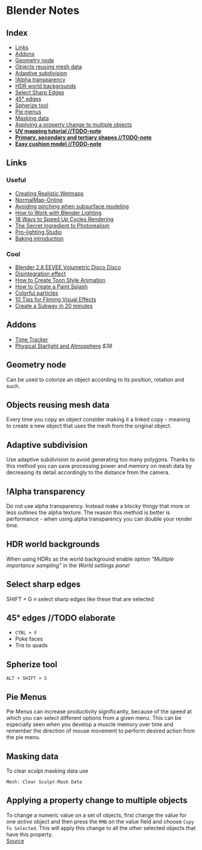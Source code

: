 # Blender Notes

## Index

  - [Links](#links)
  - [Addons](#addons)
  - [Geometry node](#geometry-node)
  - [Objects reusing mesh data](#objects-reusing-mesh-data)
  - [Adaptive subdivision](#adaptive-subdivision)
  - [!Alpha transparency](#alpha-transparency)
  - [HDR world backgrounds](#hdr-world-backgrounds)
  - [Select Sharp Edges](#select-sharp-edges)
  - [45° edges](#45%c2%b0-edges-todo-elaborate)
  - [Spherize tool](#spherize-tool)
  - [Pie menus](#pie-menus)
  - [Masking data](#masking-data)
  - [Applying a property change to multiple objects](#applying-a-property-change-to-multiple-objects)
  - [**UV mapping tutorial //TODO-note**](https://youtu.be/L3654VGZObg)
  - [**Primary, secondary and tertiary shapes //TODO-note**](http://www.neilblevins.com/cg_education/primary_secondary_and_tertiary_shapes/primary_secondary_and_tertiary_shapes.htm)
  - [**Easy cushion model //TODO-note**](https://twitter.com/andrewpprice/status/1224544692143964161)

## Links

### Useful
  - [Creating Realistic Wetmaps](https://youtu.be/f3yzwql_2nw)
  - [NormalMap-Online](http://cpetry.github.io/NormalMap-Online/)
  - [Avoiding pinching when subsurface modeling](https://youtu.be/3rlMzsBWtPY)
  - [How to Work with Blender Lighting](http://www.blenderguru.com/tutorials/make-atmospheric-lighting-blender/#.VIN68vl5N8F)
  - [18 Ways to Speed Up Cycles Rendering](https://youtu.be/8gSyEpt4-60)
  - [The Secret Ingredient to Photorealism](https://youtu.be/m9AT7H4GGrA)
  - [Pro-lighting Studio](https://youtu.be/QVb3261tywQ)
  - [Baking introduction](https://youtu.be/sB09T--_ZvU)

### Cool

  - [Blender 2.8 EEVEE Volumetric Disco Disco](https://youtu.be/mRKUou0zLoA)
  - [Disintegration effect](https://youtu.be/YzKR8QtcozM)
  - [How to Create Toon Style Animation](https://youtu.be/ZiqrCRqyLzE)
  - [How to Create a Paint Splash](https://youtu.be/I0Tz1U6A5vI)
  - [Colorful particles](http://3.bp.blogspot.com/-Gy_rDI34zBw/UN_1NZmoQfI/AAAAAAAAiEI/cYEmEreB-W0/s1600/particleInfo_010.png)
  - [10 Tips for Filming Visual Effects](https://youtu.be/xF0SypG7q8c)
  - [Create a Subway in 20 minutes](https://youtu.be/nb6rSMAooDs)

## Addons

- [Time Tracker](https://github.com/uhlik/bpy#time-tracker-for-blender-280)
- [Physical Starlight and Atmosphere](https://youtu.be/Rbx9DlyddF8) *$38*

## Geometry node

Can be used to colorize an object according to its position, rotation and such.

## Objects reusing mesh data

Every time you copy an object consider making it a linked copy - meaning to create a new object that uses the mesh from the original object.

## Adaptive subdivision

Use adaptive subdivision to avoid generating too many polygons. Thanks to this method you can save processing power and memory on mesh data by decreasing its detail accordingly to the distance from the camera.

## !Alpha transparency

Do not use alpha transparency. Instead make a blocky thingy that more or less outlines the alpha texture. The reason this method is better is performance - when using alpha transparency you can double your render time.

## HDR world backgrounds
<!-- spellchecker: disable-next-line -->
When using HDRs as the world background enable option *"Multiple importance sampling"* in the *World settings panel*

## Select sharp edges

SHIFT + G $\equiv$ select sharp edges like these that are selected

## 45° edges //TODO elaborate

- `CTRL + F`
- Poke faces
- Tris to quads

## Spherize tool

`ALT + SHIFT + S`

## Pie Menus

Pie Menus can increase productivity significantly, because of the speed at which you can select different options from a given menu. This can be especially seen when you develop a muscle memory over time and remember the direction of mouse movement to perform desired action from the pie menu.

## Masking data

To clear sculpt masking data use
```blender
Mesh: Clear Sculpt-Mask Data
```

## Applying a property change to multiple objects

To change a numeric value on a set of objects, first change the value for one *active* object and then press the `RMB` on the value field and choose `Copy To Selected`. This will apply this change to all the other selected objects that have this property.\
[Source](https://blender.stackexchange.com/questions/6015/applying-numeric-input-attribute-changes-on-multiple-objects-at-the-same-time)

